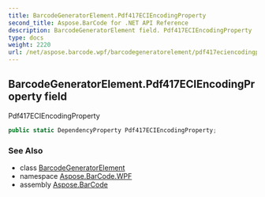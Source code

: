 ```yaml
---
title: BarcodeGeneratorElement.Pdf417ECIEncodingProperty
second_title: Aspose.BarCode for .NET API Reference
description: BarcodeGeneratorElement field. Pdf417ECIEncodingProperty
type: docs
weight: 2220
url: /net/aspose.barcode.wpf/barcodegeneratorelement/pdf417eciencodingproperty/
---
```

## BarcodeGeneratorElement.Pdf417ECIEncodingProperty field

Pdf417ECIEncodingProperty

```csharp
public static DependencyProperty Pdf417ECIEncodingProperty;
```

### See Also

* class [BarcodeGeneratorElement](../)
* namespace [Aspose.BarCode.WPF](../../barcodegeneratorelement/)
* assembly [Aspose.BarCode](../../../)


